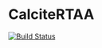 # CalciteRTAA
[![Build Status](https://travis-ci.org/Ricardh522/CalciteRTAA.svg?branch=master)](https://travis-ci.org/Ricardh522/CalciteRTAA)
